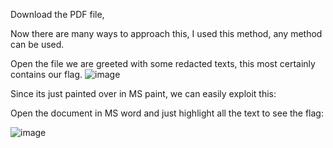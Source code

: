 Download the PDF file,

Now there are many ways to approach this, I used this method, any method can be used.

Open the file we are greeted with some redacted texts, this most certainly contains our flag.
![image](https://github.com/user-attachments/assets/259f365f-35ae-41dd-9f39-97b6a7b6a22c)


Since its just painted over in MS paint, we can easily exploit this:

Open the document in MS word and just highlight all the text to see the flag:

![image](https://github.com/user-attachments/assets/ce17eb3c-2683-4238-8df6-6fe2426d9d15)
